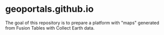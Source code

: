 # geoportals.github.io

The goal of this repository is to prepare a platform with "maps" generated from Fusion Tables with Collect Earth data.
